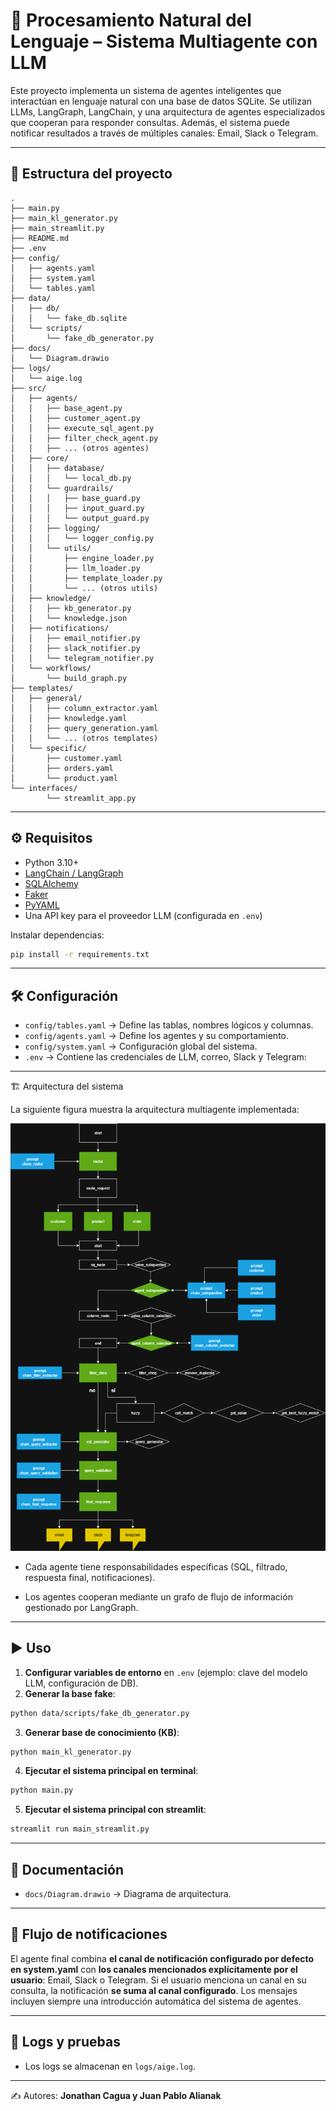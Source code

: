 # 🧠  Procesamiento Natural del Lenguaje – Sistema Multiagente con LLM

Este proyecto implementa un sistema de agentes inteligentes que interactúan en lenguaje natural con una base de datos SQLite.
Se utilizan LLMs, LangGraph, LangChain, y una arquitectura de agentes especializados que cooperan para responder consultas.
Además, el sistema puede notificar resultados a través de múltiples canales: Email, Slack o Telegram.

---

## 📂 Estructura del proyecto

```
.
├── main.py
├── main_kl_generator.py
├── main_streamlit.py
├── README.md
├── .env
├── config/
│   ├── agents.yaml
│   ├── system.yaml
│   └── tables.yaml
├── data/
│   ├── db/
│   │   └── fake_db.sqlite
│   └── scripts/
│       └── fake_db_generator.py
├── docs/
│   └── Diagram.drawio
├── logs/
│   └── aige.log
├── src/
│   ├── agents/
│   │   ├── base_agent.py
│   │   ├── customer_agent.py
│   │   ├── execute_sql_agent.py
│   │   ├── filter_check_agent.py
│   │   ├── ... (otros agentes)
│   ├── core/
│   │   ├── database/
│   │   │   └── local_db.py
│   │   └── guardrails/
│   │   │   ├── base_guard.py
│   │   │   ├── input_guard.py
│   │   │   └── output_guard.py
│   │   ├── logging/
│   │   │   └── logger_config.py
│   │   └── utils/
│   │       ├── engine_loader.py
│   │       ├── llm_loader.py
│   │       ├── template_loader.py
│   │       └── ... (otros utils)
│   ├── knowledge/
│   │   ├── kb_generator.py
│   │   └── knowledge.json
│   ├── notifications/
│   │   ├── email_notifier.py
│   │   ├── slack_notifier.py
│   │   └── telegram_notifier.py
│   └── workflows/
│       └── build_graph.py
├── templates/
│   ├── general/
│   │   ├── column_extractor.yaml
│   │   ├── knowledge.yaml
│   │   ├── query_generation.yaml
│   │   └── ... (otros templates)
│   └── specific/
│       ├── customer.yaml
│       ├── orders.yaml
│       └── product.yaml
└── interfaces/
        └── streamlit_app.py

```

---

## ⚙️ Requisitos

* Python 3.10+
* [LangChain / LangGraph](https://www.langchain.com/)
* [SQLAlchemy](https://www.sqlalchemy.org/)
* [Faker](https://faker.readthedocs.io/)
* [PyYAML](https://pyyaml.org/)
* Una API key para el proveedor LLM (configurada en `.env`)

Instalar dependencias:

```bash
pip install -r requirements.txt
```

---


## 🛠️ Configuración

* `config/tables.yaml` → Define las tablas, nombres lógicos y columnas.
* `config/agents.yaml` → Define los agentes y su comportamiento.
* `config/system.yaml` → Configuración global del sistema.
* `.env` → Contiene las credenciales de LLM, correo, Slack y Telegram:

---

🏗️ Arquitectura del sistema

La siguiente figura muestra la arquitectura multiagente implementada:

![Arquitectura del sistema](docs/Diagram.png)

* Cada agente tiene responsabilidades específicas (SQL, filtrado, respuesta final, notificaciones).

* Los agentes cooperan mediante un grafo de flujo de información gestionado por LangGraph.

---

## ▶️ Uso

1. **Configurar variables de entorno** en `.env` (ejemplo: clave del modelo LLM, configuración de DB).
2. **Generar la base fake**:

```bash
python data/scripts/fake_db_generator.py
```

3. **Generar base de conocimiento (KB)**:

```bash
python main_kl_generator.py
```

4. **Ejecutar el sistema principal en terminal**:

```bash
python main.py
```

5. **Ejecutar el sistema principal con streamlit**:

```bash
streamlit run main_streamlit.py
```

---

## 📖 Documentación

* `docs/Diagram.drawio` → Diagrama de arquitectura.

---

## 🔄 Flujo de notificaciones

El agente final combina **el canal de notificación configurado por defecto en system.yaml** con **los canales mencionados explícitamente por el usuario**: Email, Slack o Telegram. Si el usuario menciona un canal en su consulta, la notificación **se suma al canal configurado**. Los mensajes incluyen siempre una introducción automática del sistema de agentes.

---

## 📜 Logs y pruebas

* Los logs se almacenan en `logs/aige.log`.

---

✍️ Autores: **Jonathan Cagua y Juan Pablo Alianak**
